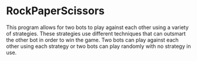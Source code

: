 # RockPaperScissors
This program allows for two bots to play against each other using a variety of strategies.
These strategies use different techniques that can outsmart the other bot in order to win the game.
Two bots can play against each other using each strategy or two bots can play randomly with no strategy in use.
